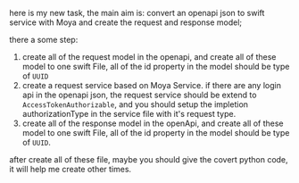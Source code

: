 here is my new task, the main aim is: 
convert an openapi json to swift service with Moya and create the request and response model;

there a some step:

1. create all of the request model in the openapi, and create all of these model to one swift File, all of the id property in the model should be type of `UUID`
2. create a request service based on Moya Service. if there are any login api in the openapi json, the request service should be extend to `AccessTokenAuthorizable`, and you should setup the impletion authorizationType in the service file with it's request type.
3. create all of the response model in the openApi, and create all of these model to one swift File, all of the id property in the model should be type of `UUID`.

after create all of these file, maybe you should give the covert python code, it will help me create other times.
